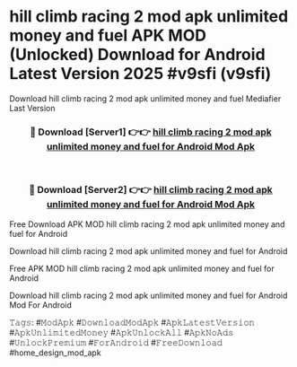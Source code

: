 # hill climb racing 2 mod apk unlimited money and fuel APK MOD (Unlocked) Download for Android Latest Version 2025 #v9sfi (v9sfi)
Download hill climb racing 2 mod apk unlimited money and fuel Mediafier Last Version

<div align="center">
<h3>🔴 Download [Server1] 👉👉 <a href="https://app.mediaupload.pro?title=hill_climb_racing_2_mod_apk_unlimited_money_and_fuel&ref=24F">hill climb racing 2 mod apk unlimited money and fuel for Android Mod Apk</a></h3><br>

<h3>🔴 Download [Server2] 👉👉 <a href="https://app.mediaupload.pro?title=hill_climb_racing_2_mod_apk_unlimited_money_and_fuel&ref=24F">hill climb racing 2 mod apk unlimited money and fuel for Android Mod Apk</a></h3>
</div>


Free Download APK MOD hill climb racing 2 mod apk unlimited money and fuel for Android

Download hill climb racing 2 mod apk unlimited money and fuel for Android 

Free APK MOD hill climb racing 2 mod apk unlimited money and fuel for Android 

Download hill climb racing 2 mod apk unlimited money and fuel for Android Mod For Android

𝚃𝚊𝚐𝚜: #𝙼𝚘𝚍𝙰𝚙𝚔 #𝙳𝚘𝚠𝚗𝚕𝚘𝚊𝚍𝙼𝚘𝚍𝙰𝚙𝚔 #𝙰𝚙𝚔𝙻𝚊𝚝𝚎𝚜𝚝𝚅𝚎𝚛𝚜𝚒𝚘𝚗 #𝙰𝚙𝚔𝚄𝚗𝚕𝚒𝚖𝚒𝚝𝚎𝚍𝙼𝚘𝚗𝚎𝚢 #𝙰𝚙𝚔𝚄𝚗𝚕𝚘𝚌𝚔𝙰𝚕𝚕 #𝙰𝚙𝚔𝙽𝚘𝙰𝚍𝚜 #𝚄𝚗𝚕𝚘𝚌𝚔𝙿𝚛𝚎𝚖𝚒𝚞𝚖 #𝙵𝚘𝚛𝙰𝚗𝚍𝚛𝚘𝚒𝚍 #𝙵𝚛𝚎𝚎𝙳𝚘𝚠𝚗𝚕𝚘𝚊𝚍 #home_design_mod_apk